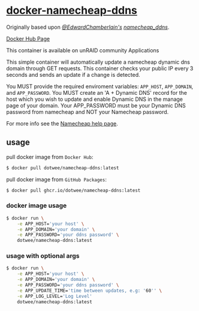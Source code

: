 # [docker-namecheap-ddns](https://github.com/dotWee/docker-namecheap-ddns)

Originally based upon [_@EdwardChamberlain's_](https://github.com/EdwardChamberlain/namecheap_ddns) [_namecheap_ddns_](https://github.com/EdwardChamberlain/namecheap_ddns).

[Docker Hub Page](https://hub.docker.com/repository/docker/dotwee/namecheap-ddns)

This container is available on unRAID community Applications

This simple container will automatically update a namecheap dynamic dns domain through GET requests. This container checks your public IP every 3 seconds and sends an update if a change is detected.

You MUST provide the required enviroment variables: `APP_HOST`, `APP_DOMAIN`, and `APP_PASSWORD`. You MUST create an 'A + Dynamic DNS' record for the host which you wish to update and enable Dynamic DNS in the manage page of your domain. Your APP_PASSWORD must be your Dynamic DNS password from namecheap and NOT your Namecheap password.

For more info see the [Namecheap help page](https://www.namecheap.com/support/knowledgebase/article.aspx/29/11/how-do-i-use-a-browser-to-dynamically-update-the-hosts-ip/).

## usage

pull docker image from `Docker Hub`:

```bash
$ docker pull dotwee/namecheap-ddns:latest
```

pull docker image from `GitHub Packages`:

```bash
$ docker pull ghcr.io/dotwee/namecheap-ddns:latest
```

### docker image usage

```bash
$ docker run \
    -e APP_HOST='your host' \
    -e APP_DOMAIN='your domain' \
    -e APP_PASSWORD='your ddns password' \
    dotwee/namecheap-ddns:latest
```

### usage with optional args

```bash
$ docker run \
    -e APP_HOST='your host' \
    -e APP_DOMAIN='your domain' \
    -e APP_PASSWORD='your ddns password' \
    -e APP_UPDATE_TIME='time between updates, e.g: '60'' \
    -e APP_LOG_LEVEL='Log Level'
    dotwee/namecheap-ddns:latest
```
